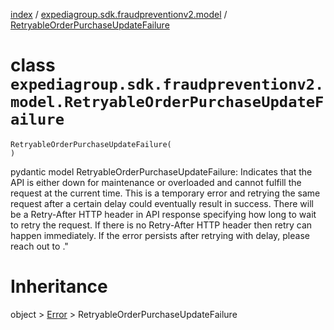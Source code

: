 [index](index.md) / [expediagroup.sdk.fraudpreventionv2.model](expediagroup.sdk.fraudpreventionv2.model.md) / [RetryableOrderPurchaseUpdateFailure](RetryableOrderPurchaseUpdateFailure.md)
# class `expediagroup.sdk.fraudpreventionv2.model.RetryableOrderPurchaseUpdateFailure`
```
RetryableOrderPurchaseUpdateFailure(
)
```

pydantic model RetryableOrderPurchaseUpdateFailure: Indicates that the API is either down for maintenance or overloaded and cannot fulfill the request at the current time. This is a temporary error and retrying the same request after a certain delay could eventually result in success.
There will be a Retry-After HTTP header in API response specifying how long to wait to retry the request. If there is no Retry-After HTTP header then retry can happen immediately. If the error persists after retrying with delay, please reach out to <support team>."










# Inheritance
object > [Error](Error.md) > RetryableOrderPurchaseUpdateFailure